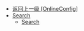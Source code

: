 - [返回上一级 [OnlineConfig]](zh-CN/OnlineFunctions/OnlineConfig/)
- [Search](zh-CN/OnlineFunctions/OnlineConfig/Search/)
  - [Search](zh-CN/OnlineFunctions/OnlineConfig/Search/Search.md)
